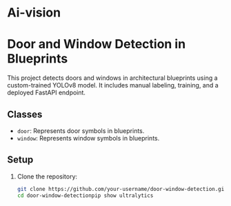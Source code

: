 # Ai-vision

# Door and Window Detection in Blueprints

This project detects doors and windows in architectural blueprints using a custom-trained YOLOv8 model. It includes manual labeling, training, and a deployed FastAPI endpoint.

## Classes
- `door`: Represents door symbols in blueprints.
- `window`: Represents window symbols in blueprints.

## Setup
1. Clone the repository:
   ```bash
   git clone https://github.com/your-username/door-window-detection.git
   cd door-window-detectionpip show ultralytics